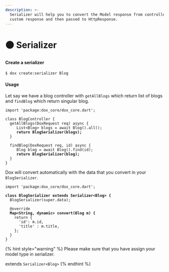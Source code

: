 ```yaml
---
description: >-
  Serializer will help you to convert the Model response from controller to your
  custom response and then passed to HttpResponse.
---
```


# 🟤 Serializer

#### Create a serializer

```bash
$ dox create:serializer Blog
```

#### Usage

Let say we have a blog controller with `getAllBlogs` which return list of blogs and `findBlog` which return singular blog.

<pre class="language-dart"><code class="lang-dart">import 'package:dox_core/dox_core.dart';

class BlogController {
  getAllBlogs(DoxRequest req) async {
     List&#x3C;Blog> blogs = await Blog().all();
<strong>     return BlogSerializer(blogs);
</strong>  }
  
  findBlog(DoxRequest req, id) async {
     Blog blog = await Blog().find(id);
<strong>     return BlogSerializer(blog);
</strong>  }
}
</code></pre>

Dox will convert automatically with the data that you convert in your `BlogSerializer`.

<pre class="language-dart"><code class="lang-dart">import 'package:dox_core/dox_core.dart';

<strong>class BlogSerializer extends Serializer&#x3C;Blog> {
</strong>  BlogSerializer(super.data);

  @override
<strong>  Map&#x3C;String, dynamic> convert(Blog m) {
</strong>    return {
      'id': m.id,
      'title' : m.title,
    };
  }
}
</code></pre>

{% hint style="warning" %}
Please make sure that you have assign your model type in serializer.

extends `Serializer<Blog>`&#x20;
{% endhint %}
